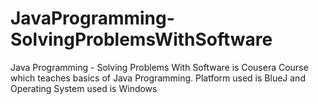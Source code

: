 # JavaProgramming-SolvingProblemsWithSoftware
Java Programming - Solving Problems With Software is Cousera Course which teaches basics of Java Programming. Platform used is BlueJ and Operating System used is Windows
